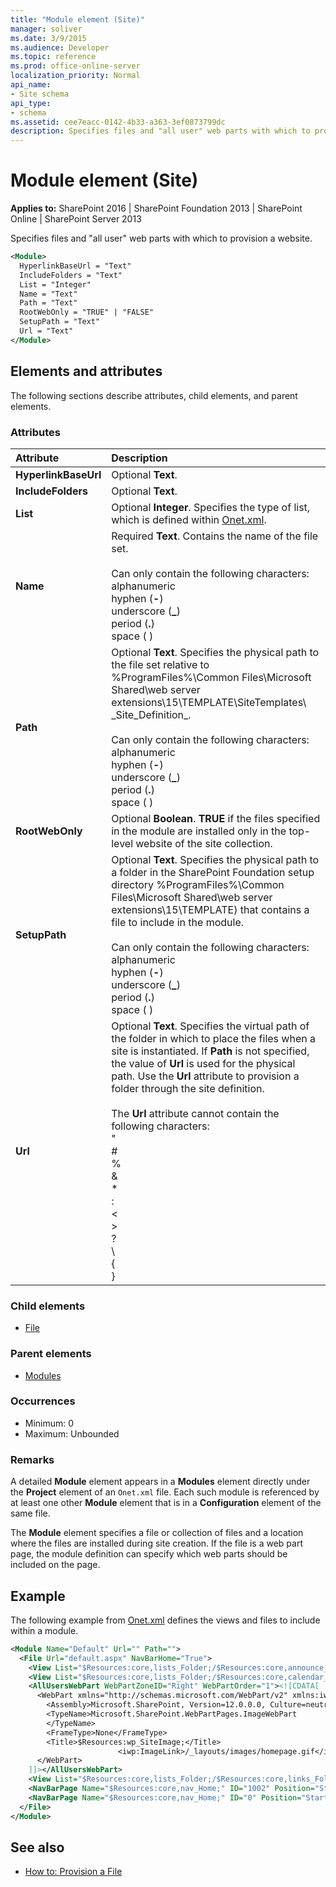 ```yaml
---
title: "Module element (Site)"
manager: soliver
ms.date: 3/9/2015
ms.audience: Developer
ms.topic: reference
ms.prod: office-online-server
localization_priority: Normal
api_name:
- Site schema
api_type:
- schema
ms.assetid: cee7eacc-0142-4b33-a363-3ef0873799dc
description: Specifies files and "all user" web parts with which to provision a website.
---
```


# Module element (Site)

**Applies to:** SharePoint 2016 | SharePoint Foundation 2013 | SharePoint Online | SharePoint Server 2013
  
Specifies files and "all user" web parts with which to provision a website.
  
```XML
<Module>
  HyperlinkBaseUrl = "Text"
  IncludeFolders = "Text"
  List = "Integer"
  Name = "Text"
  Path = "Text"
  RootWebOnly = "TRUE" | "FALSE"
  SetupPath = "Text"
  Url = "Text"
</Module>
```

## Elements and attributes

The following sections describe attributes, child elements, and parent elements.

### Attributes

|**Attribute**|**Description**|
|:-----|:-----|
|**HyperlinkBaseUrl** <br/> |Optional **Text**.  <br/> |
|**IncludeFolders** <br/> |Optional **Text**.  <br/> |
|**List** <br/> |Optional **Integer**. Specifies the type of list, which is defined within [Onet.xml](https://msdn.microsoft.com/library/b99d6657-d9ae-4135-a43c-c58cdfcdc6c1%28Office.15%29.aspx).  <br/> |
|**Name** <br/> | Required **Text**. Contains the name of the file set.<br/><br/>Can only contain the following characters:  <br/>  alphanumeric  <br/>  hyphen (**-**)  <br/>  underscore (**_**)  <br/>  period (**.**)  <br/>  space ( )  <br/> |
|**Path** <br/> | Optional **Text**. Specifies the physical path to the file set relative to %ProgramFiles%\Common Files\Microsoft Shared\web server extensions\15\TEMPLATE\SiteTemplates\ \_Site\_Definition_.<br/><br/>Can only contain the following characters:  <br/>  alphanumeric  <br/>  hyphen (**-**)  <br/>  underscore (**\_**)  <br/>  period (**.**)  <br/>  space ( )  <br/> |
|**RootWebOnly** <br/> |Optional **Boolean**. **TRUE** if the files specified in the module are installed only in the top-level website of the site collection.  <br/> |
|**SetupPath** <br/> | Optional **Text**. Specifies the physical path to a folder in the SharePoint Foundation setup directory %ProgramFiles%\Common Files\Microsoft Shared\web server extensions\15\TEMPLATE) that contains a file to include in the module.<br/><br/>Can only contain the following characters:  <br/>  alphanumeric  <br/>  hyphen (**-**)  <br/>  underscore (**\_**)  <br/>  period (**.**)  <br/>  space ( )  <br/> |
|**Url** <br/> | Optional **Text**. Specifies the virtual path of the folder in which to place the files when a site is instantiated. If **Path** is not specified, the value of **Url** is used for the physical path. Use the **Url** attribute to provision a folder through the site definition.<br/><br/>The **Url** attribute cannot contain the following characters:  <br/>  \"  <br/>  #  <br/>  %  <br/>  &amp;  <br/>  \*  <br/>  :  <br/>  \<  <br/>  \>  <br/>  ?  <br/>  \\  <br/>  {  <br/>  }  <br/>  |  <br/>  ~  <br/>  \x7f  <br/> |
   
### Child elements

- [File](file-element.md)
   
### Parent elements

- [Modules](modules-element-site.md)
   
### Occurrences

- Minimum: 0
- Maximum: Unbounded  
   
### Remarks

A detailed **Module** element appears in a **Modules** element directly under the **Project** element of an  `Onet.xml` file. Each such module is referenced by at least one other **Module** element that is in a **Configuration** element of the same file. 
  
The **Module** element specifies a file or collection of files and a location where the files are installed during site creation. If the file is a web part page, the module definition can specify which web parts should be included on the page. 
  
## Example

The following example from [Onet.xml](https://msdn.microsoft.com/library/b99d6657-d9ae-4135-a43c-c58cdfcdc6c1%28Office.15%29.aspx) defines the views and files to include within a module. 
  
```XML
<Module Name="Default" Url="" Path="">
  <File Url="default.aspx" NavBarHome="True">
    <View List="$Resources:core,lists_Folder;/$Resources:core,announce_Folder;" BaseViewID="0" WebPartZoneID="Left" />
    <View List="$Resources:core,lists_Folder;/$Resources:core,calendar_Folder;" BaseViewID="0" RecurrenceRowset="TRUE" WebPartZoneID="Left" WebPartOrder="2" />
    <AllUsersWebPart WebPartZoneID="Right" WebPartOrder="1"><![CDATA[
      <WebPart xmlns="http://schemas.microsoft.com/WebPart/v2" xmlns:iwp="http://schemas.microsoft.com/WebPart/v2/Image">
        <Assembly>Microsoft.SharePoint, Version=12.0.0.0, Culture=neutral, PublicKeyToken=71e9bce111e9429c</Assembly>
        <TypeName>Microsoft.SharePoint.WebPartPages.ImageWebPart
        </TypeName>
        <FrameType>None</FrameType>
        <Title>$Resources:wp_SiteImage;</Title>
                        <iwp:ImageLink>/_layouts/images/homepage.gif</iwp:ImageLink>
      </WebPart>
    ]]></AllUsersWebPart>
    <View List="$Resources:core,lists_Folder;/$Resources:core,links_Folder;" BaseViewID="0" WebPartZoneID="Right" WebPartOrder="2" />
    <NavBarPage Name="$Resources:core,nav_Home;" ID="1002" Position="Start" />
    <NavBarPage Name="$Resources:core,nav_Home;" ID="0" Position="Start" />
  </File>
</Module>
```

## See also

- [How to: Provision a File](https://msdn.microsoft.com/library/438d5a75-7f39-4fa9-a365-d86e8ba967b6%28Office.15%29.aspx)

